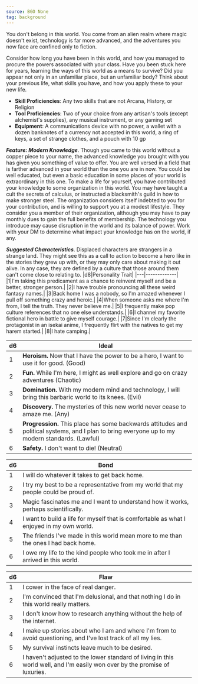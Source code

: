 ```yaml
---
source: BGO None
tag: background
---
```


You don't belong in this world. You come from an alien realm where magic doesn't exist, technology is far more advanced, and the adventures you now face are confined only to fiction.

Consider how long you have been in this world, and how you managed to procure the powers associated with your class. Have you been stuck here for years, learning the ways of this world as a means to survive? Did you appear not only in an unfamiliar place, but an unfamiliar body? Think about your previous life, what skills you have, and how you apply these to your new life.


- **Skill Proficiencies**: Any two skills that are not Arcana, History, or Religion
- **Tool Proficiencies**: Two of your choice from any artisan's tools (except alchemist's supplies), any musical instrument, or any gaming set
- **Equipment**: A communications device with no power, a wallet with a dozen banknotes of a currency not accepted in this world, a ring of keys, a set of strange clothes, and a pouch with 10 gp


**_Feature: Modern Knowledge_**. Though you came to this world without a copper piece to your name, the advanced knowledge you brought with you has given you something of value to offer. You are well versed in a field that is farther advanced in your world than the one you are in now. You could be well educated, but even a basic education in some places of your world is extraordinary in this one.
To make a life for yourself, you have contributed your knowledge to some organization in this world. You may have taught a cult the secrets of calculus, or instructed a blacksmith's guild in how to make stronger steel. The organization considers itself indebted to you for your contribution, and is willing to support you at a modest lifestyle. They consider you a member of their organization, although you may have to pay monthly dues to gain the full benefits of membership. The technology you introduce may cause disruption in the world and its balance of power. Work with your DM to determine what impact your knowledge has on the world, if any.

**_Suggested Characteristics_**. Displaced characters are strangers in a strange land. They might see this as a call to action to become a hero like in the stories they grew up with, or they may only care about making it out alive. In any case, they are defined by a culture that those around them can't come close to relating to.
|d8|Personality Trait|
|---|-------------|
|1|I'm taking this predicament as a chance to reinvent myself and be a better, stronger person.|
|2|I have trouble pronouncing all these weird fantasy names.|
|3|Back home I was a nobody, so I'm amazed whenever I pull off something crazy and heroic.|
|4|When someone asks me where I'm from, I tell the truth. They never believe me.|
|5|I frequently make pop culture references that no one else understands.|
|6|I channel my favorite fictional hero in battle to give myself courage.|
|7|Since I'm clearly  the protagonist in an isekai anime, I frequently flirt with the natives to get my harem started.|
|8|I hate camping.|

|d6|Ideal|
|---|-------------|
|1|**Heroism.** Now that I have the power to be a hero, I want to use it for good. (Good)|
|2|**Fun.** While I'm here, I might as well explore and go on crazy adventures (Chaotic)|
|3|**Domination.** With my modern mind and technology, I will bring this barbaric world to its knees. (Evil)|
|4|**Discovery.** The mysteries of this new world never cease to amaze me. (Any)|
|5|**Progression.** This place has some backwards attitudes and political systems, and I plan to bring everyone up to my modern standards. (Lawful)|
|6|**Safety.** I don't want to die! (Neutral)|

|d6|Bond|
|---|-------------|
|1|I will do whatever it takes to get back home.|
|2|I try my best to be a representative from my world that my people could be proud of.|
|3|Magic fascinates me and I want to understand how it works, perhaps scientifically.|
|4|I want to build a life for myself that is comfortable as what I enjoyed in my own world.|
|5|The friends I've made in this world mean more to me than the ones I had back home.|
|6|I owe my life to the kind people who took me in after I arrived in this world.|

|d6|Flaw|
|---|-------------|
|1|I cower in the face of real danger.|
|2|I'm convinced that I'm delusional, and that nothing I do in this world really matters.|
|3|I don't know how to research anything without the help of the internet.|
|4|I make up stories about who I am and where I'm from to avoid questioning, and I've lost track of all my lies.|
|5|My survival instincts leave much to be desired.|
|6|I haven't adjusted to the lower standard of living in this world well, and I'm easily won over by the promise of luxuries.|

